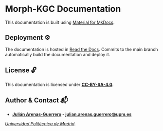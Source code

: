 # Morph-KGC Documentation

This documentation is built using [Material for MkDocs](https://github.com/squidfunk/mkdocs-material).

## Deployment ⚙️

The documentation is hosted in [Read the Docs](https://morph-kgc.readthedocs.io). Commits to the main branch automatically build the documentation and deploy it.

## License :unlock:

This documentation is licensed under **[CC-BY-SA-4.0](https://creativecommons.org/licenses/by-sa/4.0)**.

## Author & Contact :mailbox_with_mail:

- **[Julián Arenas-Guerrero](https://github.com/arenas-guerrero-julian/) - [julian.arenas.guerrero@upm.es](mailto:julian.arenas.guerrero@upm.es)**

*[Universidad Politécnica de Madrid](https://www.upm.es/internacional)*.
